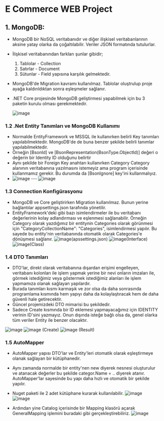 # E Commerce WEB Project

## 1. MongoDB:
* MongoDB bir NoSQL veritabanıdır ve diğer ilişkisel veritabanlarının aksine yatay olarka da çoğaltılabilir. Veriler JSON formatında tutulurlar. 
* İlişkisel veritabanından farkları şunlar gibidir;
    1. Tablolar - Collection
    2. Satırlar - Document
    3. Sütunlar - Field yapısına karşılık gelmektedir.
* MongoDB'de Migration kavramı kullanılmaz. Tablolar oluştrulup proje ayağa kaldırıldıktan sonra eşleşmeler sağlanır.
* .NET Core projesinde MongoDB geliştirmesi yapabilmek için bu 3 paketin kurulu olması gerekmektedir.

  ![image](https://github.com/BerkanDemiral/ECommerceMicroServices/assets/54038172/d2d5bc25-6779-4e6b-8252-bea481c239f0)

### 1.2 .Net Entity Tanımları ve MongoDB Kullanımı

* Normalde EntityFramework ve MSSQL ile kullanırken belirli Key tanımları yapılabilmektedir. MongoDB'de de buna benzer şekilde belirli tanımlar yapılabilmektedir.
* Örneğin [BsonId] ve [BsonRepresentation(BsonType.ObjectId)] değeri o değerin bir Identity ID olduğunu belirtir
* Aynı şekilde bir Foreign Key anahtarı kullanırken Category Category alanının veritabanına yazılmasını istemeyiz ama program içerisinde kullanmamız gerekir. Bu durumda da [BsonIgnore] key'ini kullanmalıyız.
* ![image](https://github.com/BerkanDemiral/ECommerceMicroServices/assets/54038172/00b2c802-c17a-43fa-9b48-5ff8765e0bec) --- ![image](https://github.com/BerkanDemiral/ECommerceWeb/assets/54038172/3f594b48-be3b-4ff8-92d4-75b2e71a5e77)

### 1.3 Connection Konfigürasyonu

* MongoDB ve Core geliştirirken Migration kullanılmaz. Bunun yerine bağlantılar appsettings.json tarafında yönetilir.
* EntityFramework'deki gibi bazı isimlendirmeler ile bu veritabanı değerlerinin kolay adlandırması ve eşlenmesi sağlanabilir. Örneğin Category olarak yazdığımız bir entitynin Categories olarak görünmesi için "CategoryCollectionName": "Categories", isimlendirmesi yapılır. Bu sayede bu entity'nin veritabanında otomatik olarak Categories'e dönüşmesi sağlanır.
![image](https://github.com/BerkanDemiral/ECommerceMicroServices/assets/54038172/63391de1-1503-4f2e-b05d-90c2bc66851a)(apssettings.json)
![image](https://github.com/BerkanDemiral/ECommerceMicroServices/assets/54038172/f04c0806-14ce-42e4-aa85-f558c2f73648)(Interface)
![image](https://github.com/BerkanDemiral/ECommerceMicroServices/assets/54038172/c48ec193-a8d6-4b1a-b283-d15fd6fa5dde)(Class)

### 1.4 DTO Tanımları

* DTO'lar, direkt olarak veritabanına dışardan erişimi engelleyen, veritabanı kolonları ile işlem yapmak yerine bir nevi onların imzaları ile, görmek istediğimiz veya göstermek istediğimiz alanları ile işlem yapmamıza olanak sağlayan yapılardır.
* Burada tanımları kısmı karmaşık ve zor olsa da daha sonrasında programlama kısmında hem yapıyı daha da kolaylaştıracak hem de daha güvenli hale getirecektir.
* Güncel projemizdeki DTO mimarisi bu şekildedir.
* Sadece Create kısmında bir ID eklemesi yapmayacağımız için IDENTITY verinin ID'sini yazmayız. Onun dışında isteğe bağlı olsa da, genel olarka tüm veriler Entity ile benzer olacaktır.

![image](https://github.com/BerkanDemiral/ECommerceMicroServices/assets/54038172/d01825b5-65ac-4a18-a1b6-eb032899aa10)
![image](https://github.com/BerkanDemiral/ECommerceMicroServices/assets/54038172/6d8ae115-f668-4f1e-8fd4-310bc26c5e90) (Create)
![image](https://github.com/BerkanDemiral/ECommerceMicroServices/assets/54038172/87071150-2419-4fe6-a09c-7c4ca88a029c) (Result)

### 1.5 AutoMapper

* AutoMapper yapısı DTO'lar ve Entity'leri otomatik olarak eşleştirmeye olanak sağlayan bir kütüphanedir.
* Aynı zamanda normalde bir entity'nen new diyerek nesnesi oluşturulur ve atanacak değerler bu şekilde categor.Name = .. diyerek atanır. AutoMapper'lar sayesinde bu yapı daha hızlı ve otomatik bir şekilde yapılır. 
* Nuget paketi ile 2 adet kütüphane kurarak kullanılabilir. 
![image](https://github.com/BerkanDemiral/ECommerceMicroServices/assets/54038172/66c48327-1ce6-418d-8a24-d08d9ae53d72)
![image](https://github.com/BerkanDemiral/ECommerceMicroServices/assets/54038172/5f0445df-1c75-4d76-a7a4-e6fce5a84d18)


* Ardından yine Catalog içerisinde bir Mapping klasörü açarak GeneralMapping işlemini buradaki gibi gerçekleştirebiliriz.
![image](https://github.com/BerkanDemiral/ECommerceMicroServices/assets/54038172/df2b5482-8482-49bb-8e27-5928591e2bae)




